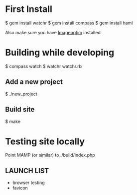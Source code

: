 # First Install

$ gem install watchr
$ gem install compass
$ gem install haml

Also make sure you have [Imageoptim](http://imageoptim.com/) installed

# Building while developing

$ compass watch
$ watchr watchr.rb

## Add a new project

$ ./new_project

## Build site
$ make

# Testing site locally
Point MAMP (or similar) to ./build/index.php

## LAUNCH LIST

* browser testing
* favicon

